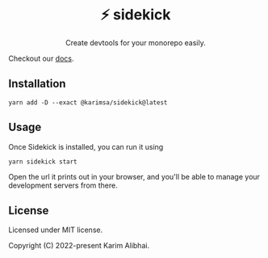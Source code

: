<h1 align="center">⚡️ sidekick</h1>
<p align="center">Create devtools for your monorepo easily.</p>

Checkout our [docs](https://sidekick.js.org).

## Installation

```shell
yarn add -D --exact @karimsa/sidekick@latest
```

## Usage
Once Sidekick is installed, you can run it using

```
yarn sidekick start
```

Open the url it prints out in your browser, and you'll be able to manage your development servers from there.

## License

Licensed under MIT license.

Copyright (C) 2022-present Karim Alibhai.

